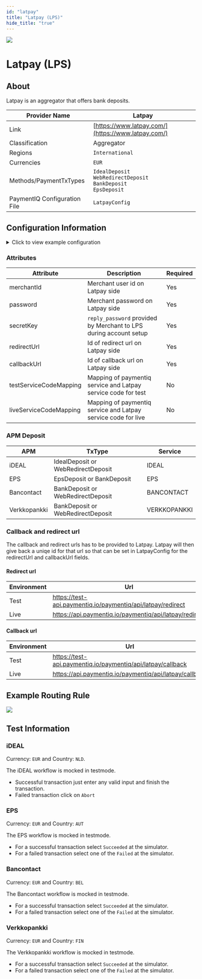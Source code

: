 ```yaml
--- 
id: "latpay" 
title: "Latpay (LPS)"
hide_title: "true"
---
```

 
![](/img/providers/logos/latpay.png)

# Latpay (LPS)

## About
Latpay is an aggregator that offers bank deposits.

| Provider Name                | Latpay                                                                           |
|------------------------------|----------------------------------------------------------------------------------|
| Link                         | [https://www.latpay.com/](https://www.latpay.com/)                               |
| Classification               | Aggregator                                                                       |
| Regions                      | `International`                                                                  |
| Currencies                   | `EUR`                                                                            |
| Methods/PaymentTxTypes       | `IdealDeposit` <br/> `WebRedirectDeposit` <br/> `BankDeposit` <br/> `EpsDeposit` |
| PaymentIQ Configuration File | `LatpayConfig`                                                                   |

## Configuration Information

<details>
<summary>Click to view example configuration</summary>
<br/>


```XML
<com.devcode.paymentiq.integration.latpay.LatpayConfig>
   <enabled>true</enabled>
   <useViqProxy>true</useViqProxy>
   <width>600</width>
   <height>350</height>
   <accounts>
    <entry>
     <string>default</string>
     <account>
        <merchantId>??</merchantId>
        <password>??</password>
        <supportedCurrencies>EUR</supportedCurrencies>
     </account>
    </entry>
  </accounts>
  <redirectUrl>??</redirectUrl>
  <callbackUrl>??</callbackUrl>
</com.devcode.paymentiq.integration.latpay.LatpayConfig>
```
</details>

### Attributes


| Attribute              | Description                                                       | Required |
|------------------------|-------------------------------------------------------------------|----------|
| merchantId             | Merchant user id on Latpay side                                   | Yes      |
| password               | Merchant password on Latpay side                                  | Yes      |
| secretKey              | `reply_password` provided by Merchant to LPS during account setup | Yes      |
| redirectUrl            | Id of redirect url on Latpay side                                 | Yes      |
| callbackUrl            | Id of callback url on Latpay side                                 | Yes      |
| testServiceCodeMapping | Mapping of paymentiq service and Latpay service code for test     | No       |
| liveServiceCodeMapping | Mapping of paymentiq service and Latpay service code for live     | No       |

### APM Deposit

| APM          | TxType                             | Service      |
|--------------|------------------------------------|--------------|
| iDEAL        | IdealDeposit or WebRedirectDeposit | IDEAL        |
| EPS          | EpsDeposit or BankDeposit          | EPS          |
| Bancontact   | BankDeposit or WebRedirectDeposit  | BANCONTACT   |
| Verkkopankki | BankDeposit or WebRedirectDeposit  | VERKKOPANKKI |

### Callback and redirect url

The callback and redirect urls has to be provided to Latpay. Latpay will then give back a uniqe id for that url so that can be set in LatpayConfig for the redirectUrl and callbackUrl fields.

#### Redirect url

| Environment | Url                                                         |
|-------------|-------------------------------------------------------------|
| Test        | https://test-api.paymentiq.io/paymentiq/api/latpay/redirect |
| Live        | https://api.paymentiq.io/paymentiq/api/latpay/redirect      |

#### Callback url

| Environment | Url                                                         |
|-------------|-------------------------------------------------------------|
| Test        | https://test-api.paymentiq.io/paymentiq/api/latpay/callback |
| Live        | https://api.paymentiq.io/paymentiq/api/latpay/callback      |


## Example Routing Rule

![](/img/providers/routing/latpay.png)

## Test Information

### iDEAL

Currency: `EUR` and Country: `NLD`.

The iDEAL workflow is mocked in testmode.
* Successful transaction just enter any valid input and finish the transaction.
* Failed transaction click on `Abort`

### EPS

Currency: `EUR` and Country: `AUT`

The EPS workflow is mocked in testmode.
* For a successful transaction select `Succeeded` at the simulator.
* For a failed transaction select one of the `Failed` at the simulator.

### Bancontact

Currency: `EUR` and Country: `BEL`

The Bancontact workflow is mocked in testmode.
* For a successful transaction select `Succeeded` at the simulator.
* For a failed transaction select one of the `Failed` at the simulator.

### Verkkopankki

Currency: `EUR` and Country: `FIN`

The Verkkopankki workflow is mocked in testmode.
* For a successful transaction select `Succeeded` at the simulator.
* For a failed transaction select one of the `Failed` at the simulator.
